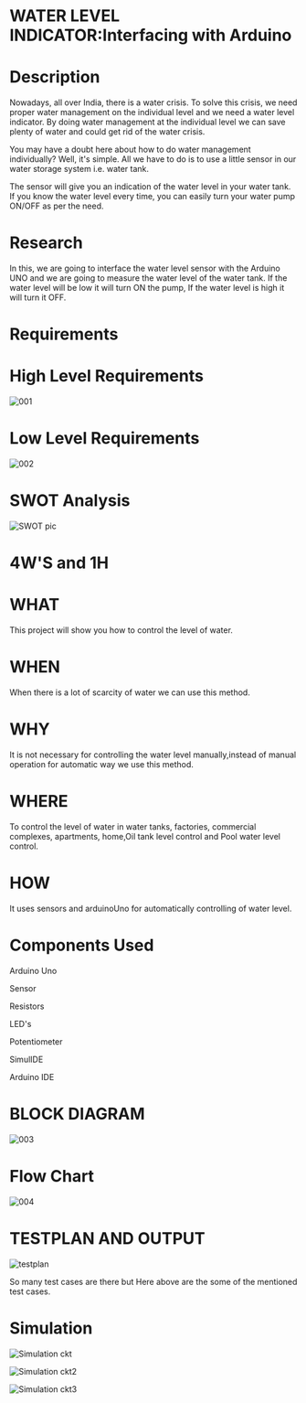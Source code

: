 # WATER LEVEL INDICATOR:Interfacing with Arduino
# Description
Nowadays, all over India, there is a water crisis. To solve this crisis, we need proper water management on the individual level and we need a water level indicator. By doing water management at the individual level we can save plenty of water and could get rid of the water crisis.

You may have a doubt here about how to do water management individually? Well, it's simple. All we have to do is to use a little sensor in our water storage system i.e. water tank.

The sensor will give you an indication of the water level in your water tank. If you know the water level every time, you can easily turn your water pump ON/OFF as per the need.

# Research
In this, we are going to interface the water level sensor with the Arduino UNO and we are going to measure the water level of the water tank. If the water level will be low it will turn ON the pump, If the water level is high it will turn it OFF.

# Requirements
# High Level Requirements
![001](https://user-images.githubusercontent.com/99243667/157034832-904efb01-7c54-4e5d-830d-05d0d8c638cc.png)

# Low Level Requirements
![002](https://user-images.githubusercontent.com/99243667/157034911-061763a3-8d71-49c7-b99d-46443ca51c7e.png)

# SWOT Analysis
![SWOT pic](https://user-images.githubusercontent.com/99243667/157034948-f64c562c-e9c2-4726-a539-eb92cb637b64.jpg)

# 4W'S and 1H
# WHAT
This project will show you how to control the level of water.

# WHEN
When there is a lot of scarcity of water we can use this method.

# WHY
It is not necessary for controlling the water level manually,instead of manual operation for automatic way we use this method.

# WHERE
To control the level of water in water tanks, factories, commercial complexes, apartments, home,Oil tank level control and Pool water level control.

# HOW
It uses sensors and arduinoUno for automatically controlling of water level.

# Components Used
Arduino Uno

Sensor

Resistors

LED's

Potentiometer

SimulIDE

Arduino IDE

# BLOCK DIAGRAM
![003](https://user-images.githubusercontent.com/99243667/157023323-6d09af50-1bfe-4ec9-b448-aab78e239234.png)

# Flow Chart
![004](https://user-images.githubusercontent.com/99243667/157023847-d02a62c7-b453-48ec-a424-c0a4059372b7.jpg)

# TESTPLAN AND OUTPUT
![testplan](https://user-images.githubusercontent.com/99243667/157033099-c2eb6c55-bec8-4035-97d5-37d09fb9c197.png)

So many test cases are there but Here above are the some of the mentioned test cases.

# Simulation
![Simulation ckt](https://user-images.githubusercontent.com/99243667/157035693-c8665f54-e74c-40a8-b445-7c2b1131610b.PNG)

![Simulation ckt2](https://user-images.githubusercontent.com/99243667/157035717-84ff7d2f-962c-455e-a210-a0c8fd2a289b.PNG)

![Simulation ckt3](https://user-images.githubusercontent.com/99243667/157035745-f1217d64-5c56-44ab-b853-91382758b00c.PNG)




